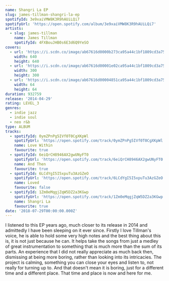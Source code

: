 ```yaml
---
name: Shangri La EP
slug: james-tillman-shangri-la-ep
spotifyId: 3e9xaiVMW8K3R9hAUiLQi7
spotifyUrl: 'https://open.spotify.com/album/3e9xaiVMW8K3R9hAUiLQi7'
artists:
  - slug: james-tillman
    name: James Tillman
    spotifyId: 4FXBouJHB0s6E3d6Q9YeSO
covers:
  - url: 'https://i.scdn.co/image/ab67616d0000b273ca95a44c1bf1809cd3a752be'
    width: 640
    height: 640
  - url: 'https://i.scdn.co/image/ab67616d00001e02ca95a44c1bf1809cd3a752be'
    width: 300
    height: 300
  - url: 'https://i.scdn.co/image/ab67616d00004851ca95a44c1bf1809cd3a752be'
    width: 64
    height: 64
duration: 932759
release: '2014-04-29'
rating: LEVEL_3
genres:
  - indie jazz
  - indie soul
  - neo r&b
type: ALBUM
tracks:
  - spotifyId: 0ymZPnPg5IVf0T0CgXKpWl
    spotifyUrl: 'https://open.spotify.com/track/0ymZPnPg5IVf0T0CgXKpWl'
    name: Love Within
    favourite: true
  - spotifyId: 6eiQrCH8946AX2gwUNyFT0
    spotifyUrl: 'https://open.spotify.com/track/6eiQrCH8946AX2gwUNyFT0'
    name: And Then
    favourite: true
  - spotifyId: 6LCdYgI5I5xpuTu3AzGZeO
    spotifyUrl: 'https://open.spotify.com/track/6LCdYgI5I5xpuTu3AzGZeO'
    name: Loved
    favourite: false
  - spotifyId: 1Zm0eMqgjZqW5DZ2a3KGwp
    spotifyUrl: 'https://open.spotify.com/track/1Zm0eMqgjZqW5DZ2a3KGwp'
    name: Shangri La
    favourite: true
date: '2018-07-29T00:00:00.000Z'
---
```

I listened to this EP years ago, much closer to its release in 2014 and admittedly I have
been sleeping on it ever since. Firstly I love Tillman's voice, he is able to hold some
very high notes and the best thing about this is, it is not just because he can. It helps
take the songs from just a medley of great instrumentation to something that is much more
than the sum of its parts. An experience that I did not really appreciate as much back then,
dismissing at being more boring, rather than looking into its intricacies. The project is
calming, something you can close your eyes and listen to, not really for turning up to. And
that doesn't mean it is boring, just for a different time and a different place. That time
and place is now and here for me.
